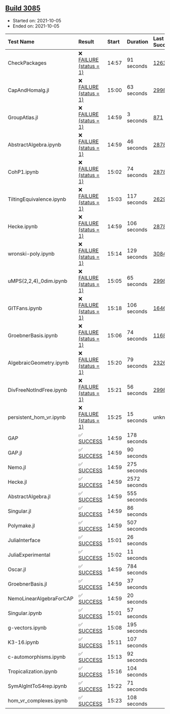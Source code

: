 ## [Build 3085](https://oscarci.mathematik.uni-kl.de/job/oscar-stable/3085/)

* Started on: 2021-10-05
* Ended on: 2021-10-05

| Test Name    | Result | Start | Duration | Last Success | First Failure |
|:-------------|:-------|:------|:---------|:-------------|:--------------|
| CheckPackages | ❌ [FAILURE (status = 1)](https://oscarci.mathematik.uni-kl.de/job/oscar-stable/3085/artifact/logs/build-3085/CheckPackages.log) | 14:57 | 91 seconds | [1263](https://oscarci.mathematik.uni-kl.de/job/oscar-stable/1263/) | [1264](https://oscarci.mathematik.uni-kl.de/job/oscar-stable/1264/) |
| CapAndHomalg.jl | ❌ [FAILURE (status = 1)](https://oscarci.mathematik.uni-kl.de/job/oscar-stable/3085/artifact/logs/build-3085/CapAndHomalg.jl.log) | 15:00 | 63 seconds | [2998](https://oscarci.mathematik.uni-kl.de/job/oscar-stable/2998/) | [2999](https://oscarci.mathematik.uni-kl.de/job/oscar-stable/2999/) |
| GroupAtlas.jl | ❌ [FAILURE (status = 1)](https://oscarci.mathematik.uni-kl.de/job/oscar-stable/3085/artifact/logs/build-3085/GroupAtlas.jl.log) | 14:59 | 3 seconds | [871](https://oscarci.mathematik.uni-kl.de/job/oscar-stable/871/) | [872](https://oscarci.mathematik.uni-kl.de/job/oscar-stable/872/) |
| AbstractAlgebra.ipynb | ❌ [FAILURE (status = 1)](https://oscarci.mathematik.uni-kl.de/job/oscar-stable/3085/artifact/logs/build-3085/AbstractAlgebra.ipynb.log) | 14:59 | 46 seconds | [2878](https://oscarci.mathematik.uni-kl.de/job/oscar-stable/2878/) | [2879](https://oscarci.mathematik.uni-kl.de/job/oscar-stable/2879/) |
| CohP1.ipynb | ❌ [FAILURE (status = 1)](https://oscarci.mathematik.uni-kl.de/job/oscar-stable/3085/artifact/logs/build-3085/CohP1.ipynb.log) | 15:02 | 74 seconds | [2878](https://oscarci.mathematik.uni-kl.de/job/oscar-stable/2878/) | [2879](https://oscarci.mathematik.uni-kl.de/job/oscar-stable/2879/) |
| TiltingEquivalence.ipynb | ❌ [FAILURE (status = 1)](https://oscarci.mathematik.uni-kl.de/job/oscar-stable/3085/artifact/logs/build-3085/TiltingEquivalence.ipynb.log) | 15:03 | 117 seconds | [2629](https://oscarci.mathematik.uni-kl.de/job/oscar-stable/2629/) | [2630](https://oscarci.mathematik.uni-kl.de/job/oscar-stable/2630/) |
| Hecke.ipynb | ❌ [FAILURE (status = 1)](https://oscarci.mathematik.uni-kl.de/job/oscar-stable/3085/artifact/logs/build-3085/Hecke.ipynb.log) | 14:59 | 106 seconds | [2878](https://oscarci.mathematik.uni-kl.de/job/oscar-stable/2878/) | [2879](https://oscarci.mathematik.uni-kl.de/job/oscar-stable/2879/) |
| wronski-poly.ipynb | ❌ [FAILURE (status = 1)](https://oscarci.mathematik.uni-kl.de/job/oscar-stable/3085/artifact/logs/build-3085/wronski-poly.ipynb.log) | 15:14 | 129 seconds | [3084](https://oscarci.mathematik.uni-kl.de/job/oscar-stable/3084/) | [3085](https://oscarci.mathematik.uni-kl.de/job/oscar-stable/3085/) |
| uMPS(2,2,4)_0dim.ipynb | ❌ [FAILURE (status = 1)](https://oscarci.mathematik.uni-kl.de/job/oscar-stable/3085/artifact/logs/build-3085/uMPS-2-2-4-_0dim.ipynb.log) | 15:05 | 65 seconds | [2998](https://oscarci.mathematik.uni-kl.de/job/oscar-stable/2998/) | [2999](https://oscarci.mathematik.uni-kl.de/job/oscar-stable/2999/) |
| GITFans.ipynb | ❌ [FAILURE (status = 1)](https://oscarci.mathematik.uni-kl.de/job/oscar-stable/3085/artifact/logs/build-3085/GITFans.ipynb.log) | 15:18 | 106 seconds | [1646](https://oscarci.mathematik.uni-kl.de/job/oscar-stable/1646/) | [1647](https://oscarci.mathematik.uni-kl.de/job/oscar-stable/1647/) |
| GroebnerBasis.ipynb | ❌ [FAILURE (status = 1)](https://oscarci.mathematik.uni-kl.de/job/oscar-stable/3085/artifact/logs/build-3085/GroebnerBasis.ipynb.log) | 15:06 | 74 seconds | [1168](https://oscarci.mathematik.uni-kl.de/job/oscar-stable/1168/) | [1169](https://oscarci.mathematik.uni-kl.de/job/oscar-stable/1169/) |
| AlgebraicGeometry.ipynb | ❌ [FAILURE (status = 1)](https://oscarci.mathematik.uni-kl.de/job/oscar-stable/3085/artifact/logs/build-3085/AlgebraicGeometry.ipynb.log) | 15:20 | 79 seconds | [2326](https://oscarci.mathematik.uni-kl.de/job/oscar-stable/2326/) | [2327](https://oscarci.mathematik.uni-kl.de/job/oscar-stable/2327/) |
| DivFreeNotIndFree.ipynb | ❌ [FAILURE (status = 1)](https://oscarci.mathematik.uni-kl.de/job/oscar-stable/3085/artifact/logs/build-3085/DivFreeNotIndFree.ipynb.log) | 15:21 | 56 seconds | [2998](https://oscarci.mathematik.uni-kl.de/job/oscar-stable/2998/) | [2999](https://oscarci.mathematik.uni-kl.de/job/oscar-stable/2999/) |
| persistent_hom_vr.ipynb | ❌ [FAILURE (status = 1)](https://oscarci.mathematik.uni-kl.de/job/oscar-stable/3085/artifact/logs/build-3085/persistent_hom_vr.ipynb.log) | 15:25 | 15 seconds | unknown | unknown |
| GAP | ✅ [SUCCESS](https://oscarci.mathematik.uni-kl.de/job/oscar-stable/3085/artifact/logs/build-3085/GAP.log) | 14:59 | 178 seconds |  |  |
| GAP.jl | ✅ [SUCCESS](https://oscarci.mathematik.uni-kl.de/job/oscar-stable/3085/artifact/logs/build-3085/GAP.jl.log) | 14:59 | 90 seconds |  |  |
| Nemo.jl | ✅ [SUCCESS](https://oscarci.mathematik.uni-kl.de/job/oscar-stable/3085/artifact/logs/build-3085/Nemo.jl.log) | 14:59 | 275 seconds |  |  |
| Hecke.jl | ✅ [SUCCESS](https://oscarci.mathematik.uni-kl.de/job/oscar-stable/3085/artifact/logs/build-3085/Hecke.jl.log) | 14:59 | 2572 seconds |  |  |
| AbstractAlgebra.jl | ✅ [SUCCESS](https://oscarci.mathematik.uni-kl.de/job/oscar-stable/3085/artifact/logs/build-3085/AbstractAlgebra.jl.log) | 14:59 | 555 seconds |  |  |
| Singular.jl | ✅ [SUCCESS](https://oscarci.mathematik.uni-kl.de/job/oscar-stable/3085/artifact/logs/build-3085/Singular.jl.log) | 14:59 | 86 seconds |  |  |
| Polymake.jl | ✅ [SUCCESS](https://oscarci.mathematik.uni-kl.de/job/oscar-stable/3085/artifact/logs/build-3085/Polymake.jl.log) | 14:59 | 507 seconds |  |  |
| JuliaInterface | ✅ [SUCCESS](https://oscarci.mathematik.uni-kl.de/job/oscar-stable/3085/artifact/logs/build-3085/JuliaInterface.log) | 15:01 | 26 seconds |  |  |
| JuliaExperimental | ✅ [SUCCESS](https://oscarci.mathematik.uni-kl.de/job/oscar-stable/3085/artifact/logs/build-3085/JuliaExperimental.log) | 15:02 | 11 seconds |  |  |
| Oscar.jl | ✅ [SUCCESS](https://oscarci.mathematik.uni-kl.de/job/oscar-stable/3085/artifact/logs/build-3085/Oscar.jl.log) | 14:59 | 784 seconds |  |  |
| GroebnerBasis.jl | ✅ [SUCCESS](https://oscarci.mathematik.uni-kl.de/job/oscar-stable/3085/artifact/logs/build-3085/GroebnerBasis.jl.log) | 14:59 | 37 seconds |  |  |
| NemoLinearAlgebraForCAP | ✅ [SUCCESS](https://oscarci.mathematik.uni-kl.de/job/oscar-stable/3085/artifact/logs/build-3085/NemoLinearAlgebraForCAP.log) | 14:59 | 20 seconds |  |  |
| Singular.ipynb | ✅ [SUCCESS](https://oscarci.mathematik.uni-kl.de/job/oscar-stable/3085/artifact/logs/build-3085/Singular.ipynb.log) | 15:01 | 57 seconds |  |  |
| g-vectors.ipynb | ✅ [SUCCESS](https://oscarci.mathematik.uni-kl.de/job/oscar-stable/3085/artifact/logs/build-3085/g-vectors.ipynb.log) | 15:08 | 195 seconds |  |  |
| K3-16.ipynb | ✅ [SUCCESS](https://oscarci.mathematik.uni-kl.de/job/oscar-stable/3085/artifact/logs/build-3085/K3-16.ipynb.log) | 15:11 | 107 seconds |  |  |
| c-automorphisms.ipynb | ✅ [SUCCESS](https://oscarci.mathematik.uni-kl.de/job/oscar-stable/3085/artifact/logs/build-3085/c-automorphisms.ipynb.log) | 15:13 | 92 seconds |  |  |
| Tropicalization.ipynb | ✅ [SUCCESS](https://oscarci.mathematik.uni-kl.de/job/oscar-stable/3085/artifact/logs/build-3085/Tropicalization.ipynb.log) | 15:16 | 104 seconds |  |  |
| SymAlgIntToS4rep.ipynb | ✅ [SUCCESS](https://oscarci.mathematik.uni-kl.de/job/oscar-stable/3085/artifact/logs/build-3085/SymAlgIntToS4rep.ipynb.log) | 15:22 | 71 seconds |  |  |
| hom_vr_complexes.ipynb | ✅ [SUCCESS](https://oscarci.mathematik.uni-kl.de/job/oscar-stable/3085/artifact/logs/build-3085/hom_vr_complexes.ipynb.log) | 15:23 | 108 seconds |  |  |
